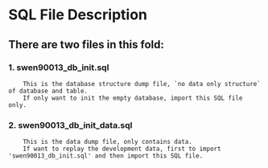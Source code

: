 # SQL File Description

## There are two files in this fold:

### 1. swen90013_db_init.sql
        This is the database structure dump file, `no data only structure` of database and table.
        If only want to init the empty database, import this SQL file only.
  
### 2. swen90013_db_init_data.sql
        This is the data dump file, only contains data.
        If want to replay the development data, first to import 'swen90013_db_init.sql' and then import this SQL file.

